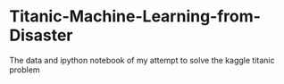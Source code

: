 # Titanic-Machine-Learning-from-Disaster
The data and ipython notebook of my attempt to solve the kaggle titanic problem
